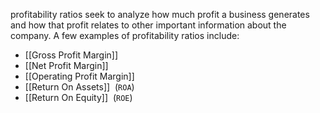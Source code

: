 profitability ratios seek to analyze how much profit a business generates and how that profit relates to other important information about the company. A few examples of profitability ratios include:
- [[Gross Profit Margin]]
- [[Net Profit Margin]]
- [[Operating Profit Margin]]
- [[Return On Assets]]  (`ROA`)
- [[Return On Equity]]  (`ROE`)


